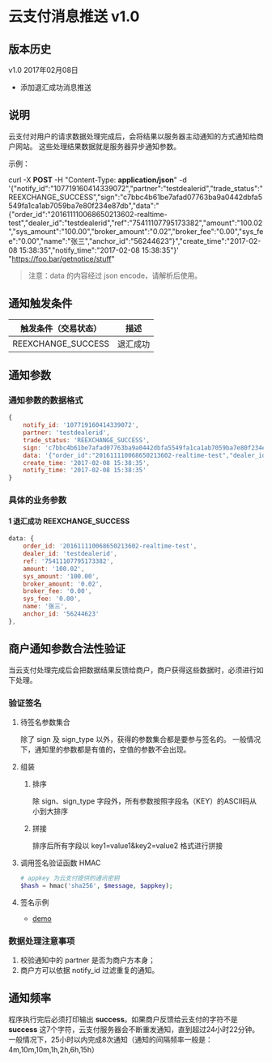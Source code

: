 # 云支付消息推送 v1.0

## 版本历史

v1.0 2017年02月08日

* 添加退汇成功消息推送

## 说明

云支付对用户的请求数据处理完成后，会将结果以服务器主动通知的方式通知给商户网站。
这些处理结果数据就是服务器异步通知参数。

示例：

curl -X __POST__ -H "Content-Type: __application/json__" -d '{"notify_id":"107719160414339072","partner":"testdealerid","trade_status":"REEXCHANGE_SUCCESS","sign":"c7bbc4b61be7afad07763ba9a0442dbfa5549fa1ca1ab7059ba7e80f234e87db","data":"{\"order_id\":\"201611110068650213602-realtime-test\",\"dealer_id\":\"testdealerid\",\"ref\":\"75411107795173382\",\"amount\":\"100.02\",\"sys_amount\":\"100.00\",\"broker_amount\":\"0.02\",\"broker_fee\":\"0.00\",\"sys_fee\":\"0.00\",\"name\":\"张三\",\"anchor_id\":\"56244623\"}","create_time":"2017-02-08 15:38:35","notify_time":"2017-02-08 15:38:35"}' "https://foo.bar/getnotice/stuff"

> 注意：data 的内容经过 json encode，请解析后使用。


## 通知触发条件

|触发条件（交易状态）|描述|
|-----------------|------------|
|REEXCHANGE_SUCCESS |退汇成功     |

## 通知参数

### 通知参数的数据格式

```js
{
    notify_id: '107719160414339072',
    partner: 'testdealerid',
    trade_status: 'REEXCHANGE_SUCCESS',
    sign: 'c7bbc4b61be7afad07763ba9a0442dbfa5549fa1ca1ab7059ba7e80f234e87db',
    data: '{"order_id":"201611110068650213602-realtime-test","dealer_id":"testdealerid","ref":"75411107795173382","amount":"100.02","sys_amount":"100.00","broker_amount":"0.02","broker_fee":"0.00","sys_fee":"0.00","name":"张三","anchor_id":"56244623"}',
    create_time: '2017-02-08 15:38:35',
    notify_time: '2017-02-08 15:38:35'
}
```
### 具体的业务参数

#### 1 退汇成功 REEXCHANGE_SUCCESS

```js
data: {
    order_id: '201611110068650213602-realtime-test',
    dealer_id: 'testdealerid',
    ref: '75411107795173382',
    amount: '100.02',
    sys_amount: '100.00',
    broker_amount: '0.02',
    broker_fee: '0.00',
    sys_fee: '0.00',
    name: '张三',
    anchor_id: '56244623'
},
```

## 商户通知参数合法性验证

当云支付处理完成后会把数据结果反馈给商户，商户获得这些数据时，必须进行如下处理。

### 验证签名

1. 待签名参数集合
    
    除了 sign 及 sign_type 以外，获得的参数集合都是要参与签名的。
    一般情况下，通知里的参数都是有值的，空值的参数不会出现。

1. 组装
    1. 排序

        除 sign、sign_type 字段外，所有参数按照字段名（KEY）的ASCII码从小到大排序
        
    2. 拼接

        排序后所有字段以 key1=value1&key2=value2 格式进行拼接
        
1. 调用签名验证函数 HMAC

    ```php
    # appkey 为云支付提供的通讯密钥
    $hash = hmac('sha256', $message, $appkey);
    ```
    
1. 签名示例

    * [demo](./sign_demo.php)

### 数据处理注意事项

1. 校验通知中的 partner 是否为商户方本身；
1. 商户方可以依据 notify_id 过滤重复的通知。

## 通知频率

程序执行完后必须打印输出 __success__。如果商户反馈给云支付的字符不是 __success__ 这7个字符，云支付服务器会不断重发通知，直到超过24小时22分钟。
一般情况下，25小时以内完成8次通知（通知的间隔频率一般是：4m,10m,10m,1h,2h,6h,15h）


